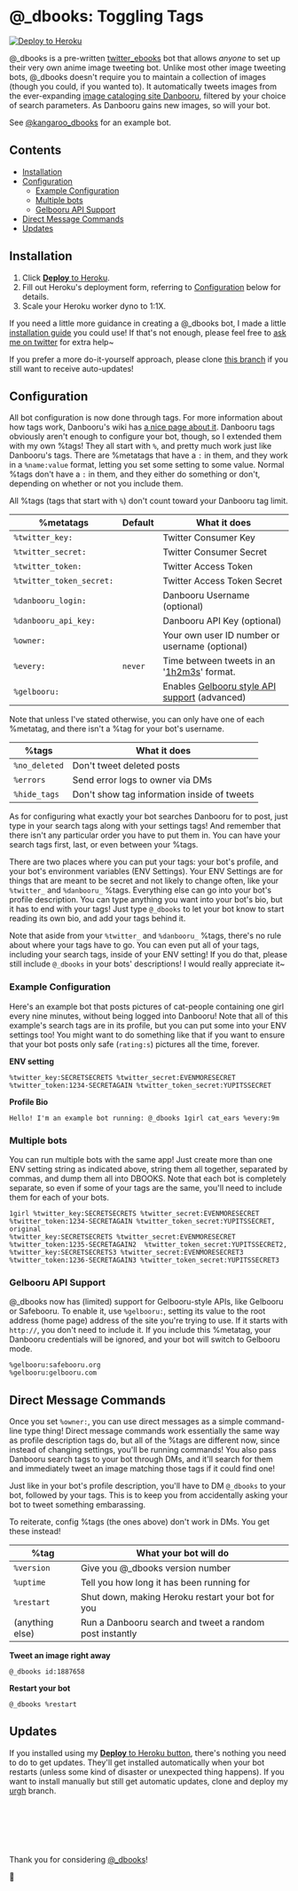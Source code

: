 # @_dbooks: Toggling Tags

[![Deploy to Heroku](https://www.herokucdn.com/deploy/button.svg)][heroku_deploy]

@_dbooks is a pre-written [twitter_ebooks](https://github.com/mispy/twitter_ebooks) bot that allows *anyone* to set up their very own anime image tweeting bot. Unlike most other image tweeting bots, @_dbooks doesn't require you to maintain a collection of images (though you could, if you wanted to). It automatically tweets images from the ever-expanding [image cataloging site Danbooru](http://danbooru.donmai.us/posts?tags=rating%3As), filtered by your choice of search parameters. As Danbooru gains new images, so will your bot.

See [@kangaroo_dbooks](https://twitter.com/kangaroo_dbooks) for an example bot.

## Contents

<!-- MarkdownTOC -->

- [Installation](#installation)
- [Configuration](#configuration)
  - [Example Configuration](#example-configuration)
  - [Multiple bots](#multiple-bots)
  - [Gelbooru API Support](#gelbooru-api-support)
- [Direct Message Commands](#direct-message-commands)
- [Updates](#updates)

<!-- /MarkdownTOC -->

## Installation

1. Click [**Deploy** to Heroku][heroku_deploy].
2. Fill out Heroku's deployment form, referring to [Configuration](#configuration) below for details.
3. Scale your Heroku worker dyno to 1:1X.

If you need a little more guidance in creating a @_dbooks bot, I made a little [installation guide](https://github.com/Stawberri/twitter_dbooks/wiki/Installation-Guide) you could use! If that's not enough, please feel free to [ask me on twitter](http://twitter.com/stawbewwi) for extra help~

If you prefer a more do-it-yourself approach, please clone [this branch][urgh_branch] if you still want to receive auto-updates!

## Configuration

All bot configuration is now done through tags. For more information about how tags work, Danbooru's wiki has [a nice page about it](http://danbooru.donmai.us/wiki_pages/43049). Danbooru tags obviously aren't enough to configure your bot, though, so I extended them with my own %tags! They all start with `%`, and pretty much work just like Danbooru's tags. There are %metatags that have a `:` in them, and they work in a `%name:value` format, letting you set some setting to some value. Normal %tags don't have a `:` in them, and they either do something or don't, depending on whether or not you include them.

All %tags (tags that start with `%`) don't count toward your Danbooru tag limit.

%metatags                 | Default | What it does
--------------------------|---------|---------------
`%twitter_key:`           |         | Twitter Consumer Key
`%twitter_secret:`        |         | Twitter Consumer Secret
`%twitter_token:`         |         | Twitter Access Token
`%twitter_token_secret:`  |         | Twitter Access Token Secret
`%danbooru_login:`        |         | Danbooru Username (optional)
`%danbooru_api_key:`      |         | Danbooru API Key (optional)
`%owner:`                 |         | Your own user ID number or username (optional)
`%every:`                 | `never` | Time between tweets in an '[1h2m3s][rufs]' format.
`%gelbooru:`              |         | Enables [Gelbooru style API support][gelbs] (advanced)

Note that unless I've stated otherwise, you can only have one of each %metatag, and there isn't a %tag for your bot's username.

%tags                     | What it does
--------------------------|--------------
`%no_deleted`             | Don't tweet deleted posts
`%errors`                 | Send error logs to owner via DMs
`%hide_tags`              | Don't show tag information inside of tweets

[rufs]: https://github.com/jmettraux/rufus-scheduler#rufus-scheduler
[gelbs]: #gelbooru-api-support

As for configuring what exactly your bot searches Danbooru for to post, just type in your search tags along with your settings tags! And remember that there isn't any particular order you have to put them in. You can have your search tags first, last, or even between your %tags.

There are two places where you can put your tags: your bot's profile, and your bot's environment variables (ENV Settings). Your ENV Settings are for things that are meant to be secret and not likely to change often, like your `%twitter_` and `%danbooru_` %tags. Everything else can go into your bot's profile description. You can type anything you want into your bot's bio, but it has to end with your tags! Just type `@_dbooks` to let your bot know to start reading its own bio, and add your tags behind it.

Note that aside from your `%twitter_` and `%danbooru_` %tags, there's no rule about where your tags have to go. You can even put all of your tags, including your search tags, inside of your ENV setting! If you do that, please still include `@_dbooks` in your bots' descriptions! I would really appreciate it~

### Example Configuration

Here's an example bot that posts pictures of cat-people containing one girl every nine minutes, without being logged into Danbooru! Note that all of this example's search tags are in its profile, but you can put some into your ENV settings too! You might want to do something like that if you want to ensure that your bot posts only safe (`rating:s`) pictures all the time, forever.

**ENV setting**
```
%twitter_key:SECRETSECRETS %twitter_secret:EVENMORESECRET
%twitter_token:1234-SECRETAGAIN %twitter_token_secret:YUPITSSECRET
```

**Profile Bio**
```
Hello! I'm an example bot running: @_dbooks 1girl cat_ears %every:9m
```

### Multiple bots

You can run multiple bots with the same app! Just create more than one ENV setting string as indicated above, string them all together, separated by commas, and dump them all into DBOOKS. Note that each bot is completely separate, so even if some of your tags are the same, you'll need to include them for each of your bots.

```
1girl %twitter_key:SECRETSECRETS %twitter_secret:EVENMORESECRET
%twitter_token:1234-SECRETAGAIN %twitter_token_secret:YUPITSSECRET, original
%twitter_key:SECRETSECRETS %twitter_secret:EVENMORESECRET
%twitter_token:1235-SECRETAGAIN2  %twitter_token_secret:YUPITSSECRET2,
%twitter_key:SECRETSECRETS3 %twitter_secret:EVENMORESECRET3
%twitter_token:1236-SECRETAGAIN3 %twitter_token_secret:YUPITSSECRET3
```

### Gelbooru API Support

@_dbooks now has (limited) support for Gelbooru-style APIs, like Gelbooru or Safebooru. To enable it, use `%gelbooru:`, setting its value to the root address (home page) address of the site you're trying to use. If it starts with `http://`, you don't need to include it. If you include this %metatag, your Danbooru credentials will be ignored, and your bot will switch to Gelbooru mode.

```
%gelbooru:safebooru.org
%gelbooru:gelbooru.com
```

## Direct Message Commands

Once you set `%owner:`, you can use direct messages as a simple command-line type thing! Direct message commands work essentially the same way as profile description tags do, but all of the %tags are different now, since instead of changing settings, you'll be running commands! You also pass Danbooru search tags to your bot through DMs, and it'll search for them and immediately tweet an image matching those tags if it could find one!

Just like in your bot's profile description, you'll have to DM `@_dbooks` to your bot, followed by your tags. This is to keep you from accidentally asking your bot to tweet something embarassing.

To reiterate, config %tags (the ones above) don't work in DMs. You get these instead!

%tag                      | What your bot will do
--------------------------|-----------------------
`%version`                | Give you @_dbooks version number
`%uptime`                 | Tell you how long it has been running for
`%restart`                | Shut down, making Heroku restart your bot for you
(anything else)           | Run a Danbooru search and tweet a random post instantly

**Tweet an image right away**
```
@_dbooks id:1887658
```

**Restart your bot**
```
@_dbooks %restart
```

## Updates

If you installed using my [**Deploy** to Heroku button][heroku_deploy], there's nothing you need to do to get updates. They'll get installed automatically when your bot restarts (unless some kind of disaster or unexpected thing happens). If you want to install manually but still get automatic updates, clone and deploy my [urgh][urgh_branch] branch.

&nbsp;

&nbsp;

&nbsp;

Thank you for considering [@_dbooks](https://twitter.com/_dbooks)!

:strawberry:

[heroku_deploy]: https://heroku.com/deploy?template=https%3A%2F%2Fgithub.com%2FStawberri%2Ftwitter_dbooks%2Ftree%2Furgh
[urgh_branch]: https://github.com/Stawberri/twitter_dbooks/tree/urgh
